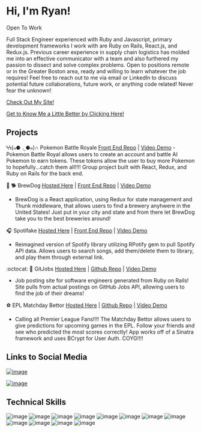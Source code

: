 # Hi, I'm Ryan!

Open To Work

Full Stack Engineer experienced with Ruby and Javascript, primary development frameworks I work with are Ruby on Rails, React.js, and Redux.js. Previous career experience in supply chain logistics has molded me into an effective communicator with a team and also furthered my passion to dissect and solve complex problems. Open to positions remote or in the Greater Boston area, ready and willing to learn whatever the job requires! Feel free to reach out to me via email or LinkedIn to discuss potential future collaborations, future work, or anything code related! Never fear the unknown!

[Check Out My Site!](https://rickysonz.github.io/)

[Get to Know Me a Little Better by Clicking Here!](https://www.loom.com/share/3c5a74b466f74ba885e6b2c3f6c6e112)

## Projects

ϞϞ(๑⚈ ․̫ ⚈๑)∩ Pokemon Battle Royale [Front End Repo](https://github.com/Bryanjazo/Pokemon-FrontEnd) | [Video Demo](https://www.loom.com/share/ae32b2c14e004e6cb2c520a508f7362b)
-Pokemon Battle Royal allows users to create an account and battle AI Pokemon to earn tokens. These tokens allow the user to buy more Pokemon to hopefully...catch them all!!!! Group project built with React, Redux, and Ruby on Rails for the back end.

🍺 🐕 BrewDog [Hosted Here](https://brewdog-frontend.netlify.app/) | [Front End Repo](https://github.com/rickySONZ/BrewDog_frontend) | [Video Demo](https://www.loom.com/share/2040592c7ae4404eb93f84d661c22f42)
- BrewDog is a React application, using Redux for state management and Thunk middleware, that allows users to find a brewery anyhwere in the United States! Just put in your city and state and from there let BrewDog take you to the best breweries around!

🎧   Spotifake [Hosted Here](https://spotifakeapp.netlify.app/) | [Front End Repo](https://github.com/rickySONZ/spotifake_frontend) | [Video Demo](https://www.loom.com/share/4d396ef737a14dbd8f8c9ad99e47336c)
- Reimagined version of Spotify library utilizing RPotify gem to pull Spotify API data. Allows users to search songs, add them/delete them to library, and play them through external link.

:octocat:  💼 GitJobs [Hosted Here](https://gitjobs2.herokuapp.com/) | [Github Repo](https://github.com/rickySONZ/GitJobs) | [Video Demo](https://www.loom.com/share/95f9db7e28094befb323198e2019217f)
- Job posting site for software engineers generated from Ruby on Rails! Site pulls from actual postings on GitHub Jobs API, allowing users to find the job of their dreams!

:soccer:  EPL Matchday Bettor [Hosted Here](https://sinatra-epl-matchday-bettor.herokuapp.com/) | [Github Repo](https://github.com/rickySONZ/sinatra-epl-matchday-bettor) | [Video Demo](loom.com/share/8290ee332e2b46f481c1d011f551aa95)
- Calling all Premier League Fans!!!! The Matchday Bettor allows users to give predictions for upcoming games in the EPL. Follow your friends and see who predicted the most scores correctly! App works off of a Sinatra framework and uses BCrypt for User Auth. COYG!!!!

## Links to Social Media

[![image](https://img.shields.io/badge/LinkedIn-0077B5?style=for-the-badge&logo=linkedin&logoColor=white)](https://www.linkedin.com/in/ryan-erricson-992890113/)

[![image](https://img.shields.io/badge/dev.to-0A0A0A?style=for-the-badge&logo=dev-dot-to&logoColor=white)](https://dev.to/rickysonz)


## Technical Skills

![image](https://img.shields.io/badge/JavaScript-F7DF1E?style=for-the-badge&logo=javascript&logoColor=black)
![image](https://img.shields.io/badge/Ruby-CC342D?style=for-the-badge&logo=ruby&logoColor=white)
![image](https://img.shields.io/badge/React-20232A?style=for-the-badge&logo=react&logoColor=61DAFB)
![image](https://img.shields.io/badge/Redux-593D88?style=for-the-badge&logo=redux&logoColor=white)
![image](https://img.shields.io/badge/React_Router-CA4245?style=for-the-badge&logo=react-router&logoColor=white)
![image](https://img.shields.io/badge/npm-CB3837?style=for-the-badge&logo=npm&logoColor=white)
![image](https://img.shields.io/badge/Ruby_on_Rails-CC0000?style=for-the-badge&logo=ruby-on-rails&logoColor=white)
![image](https://img.shields.io/badge/HTML5-E34F26?style=for-the-badge&logo=html5&logoColor=white)
![image](https://img.shields.io/badge/CSS-239120?&style=for-the-badge&logo=css3&logoColor=white)
![image](https://img.shields.io/badge/PostgreSQL-316192?style=for-the-badge&logo=postgresql&logoColor=white)
![image](https://img.shields.io/badge/SQLite-07405E?style=for-the-badge&logo=sqlite&logoColor=white)
![image](https://img.shields.io/badge/Bootstrap-563D7C?style=for-the-badge&logo=bootstrap&logoColor=white)

